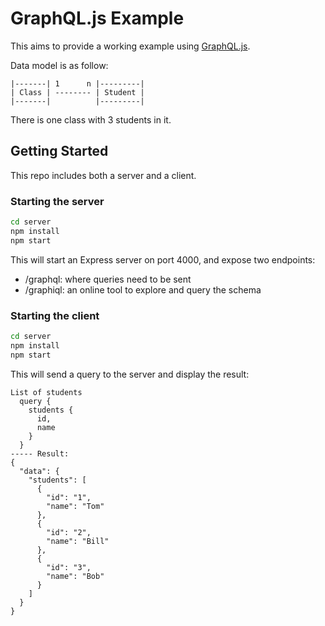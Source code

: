 # GraphQL.js Example

This aims to provide a working example using [GraphQL.js](https://github.com/graphql/graphql-js/).

Data model is as follow:

```
|-------| 1      n |---------|
| Class | -------- | Student |
|-------|          |---------|
```

There is one class with 3 students in it.


## Getting Started

This repo includes both a server and a client.

### Starting the server

```sh
cd server
npm install
npm start
```

This will start an Express server on port 4000, and expose two endpoints:
 - /graphql: where queries need to be sent
 - /graphiql: an online tool to explore and query the schema

### Starting the client

```sh
cd server
npm install
npm start
```

This will send a query to the server and display the result:

```
List of students
  query {
    students {
      id,
      name
    }
  }
----- Result:
{
  "data": {
    "students": [
      {
        "id": "1",
        "name": "Tom"
      },
      {
        "id": "2",
        "name": "Bill"
      },
      {
        "id": "3",
        "name": "Bob"
      }
    ]
  }
}
```
